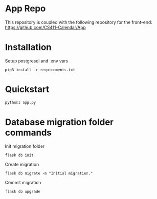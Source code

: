 # App Repo
This repository is coupled with the following repository for the front-end: https://github.com/CS411-Calendar/App

# Installation

Setup postgresql and .env vars

```
pip3 install -r requirements.txt
```

# Quickstart

```python
python3 app.py
```

# Database migration folder commands

Init migration folder

```
flask db init
```

Create migration

```
flask db migrate -m "Initial migration."
```

Commit migration

```
flask db upgrade
```
